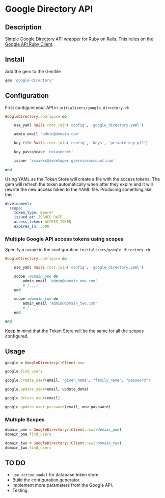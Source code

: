 # Google Directory API

## Description

Simple Google Directory API wrapper for Ruby on Rails. 
This relies on the [Google API Ruby Client](https://github.com/Omac/google-directory.git).

## Install

Add the gem to the Gemfile

```ruby
gem 'google-directory'
```

## Configuration

First configure your API in `initializers/google_directory.rb`

``` ruby
GoogleDirectory.configure do

	use_yaml Rails.root.join('config', 'google_directory.yaml')

	admin_email 'admin@domain.com'

	key_file Rails.root.join('config', 'keys', 'private_key.p12')

	key_passphrase 'notasecret'

	issuer 'xxxxxxx@developer.gserviceaccount.com'

end
```

Using YAML as the Token Store will create a file with the access tokens. The gem will refresh the token automatically when after they expire and it will rewrite the new access token to the YAML file. Producing something like this:

``` yaml
development: 
  scope:
    token_type: Bearer
    issued_at: ISSUED_DATE
    access_token: ACCESS_TOKEN
    expires_in: 3600
```

### Multiple Google API access tokens using scopes

Specify a scope in the configuration `initializers/google_directory.rb`. 

``` ruby
GoogleDirectory.configure do

	use_yaml Rails.root.join('config', 'google_directory.yaml')

	scope :domain_one do
		admin_email 'admin@domain_one.com'
		# [...]
	end

	scope :domain_two do
		admin_email 'admin@domain_two.com'
		# [...]
	end

end
```
Keep in mind that the Token Store will be the same for all the scopes configured.

## Usage
``` ruby
google = GoogleDirectory::Client.new

google.find_users

google.create_user(email, "given_name", "family_name", "password")

google.update_user(email, update_data)

google.delete_user(email)

google.update_user_password(email, new_password)

```

### Multiple Scopes

``` ruby
domain_one = GoogleDirectory::Client.new(:domain_one)
domain_one.find_users

domain_two = GoogleDirectory::Client.new(:domain_two)
domain_two.find_users
```

## TO DO

* `use_active_model` for database token store.
* Build the configuration generator.
* Implement more parameters from the Google API.
* Testing.